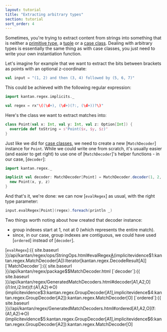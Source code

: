 ```yaml
---
layout: tutorial
title: "Extracting arbitrary types"
section: tutorial
sort_order: 4
---
```

Sometimes, you're trying to extract content from strings into something that is neither a
[primitive type](primitive_types.html), a [tuple](tuples.html) or a [case class](case_classes.html). Dealing with
arbitrary types is essentially the same thing as with case classes, you just need to write your own instantiation
function.

Let's imagine for example that we want to extract the bits between brackets as points with an optional z-coordinate:

```scala mdoc:silent
val input = "(1, 2) and then (3, 4) followed by (5, 6, 7)"
```

This could be achieved with the following regular expression:

```scala mdoc:silent
import kantan.regex.implicits._

val regex = rx"\((\d+), (\d+)(?:, (\d+))?\)"
```

Here's the class we want to extract matches into:

```scala mdoc:silent
class Point(val x: Int, val y: Int, val z: Option[Int]) {
  override def toString = s"Point($x, $y, $z)"
}
```

Just like we did for [case classes](case_classes.html), we need to create a new [`MatchDecoder`] instance for `Point`.
While we could write one from scratch, it's usually easier (and easier to get right) to use one of [`MatchDecoder`]'s
helper functions - in our case, [`decoder`]:

```scala mdoc:silent
import kantan.regex._

implicit val decoder: MatchDecoder[Point] = MatchDecoder.decoder(1, 2, 3) { (x: Int, y: Int, z: Option[Int]) =>
  new Point(x, y, z)
}
```

And that's it, we're done: we can now [`evalRegex`] as usual, with the right type parameter:

```scala mdoc
input.evalRegex[Point](regex).foreach(println _)
```

Two things worth noting about how created that decoder instance:

* group indexes start at 1, not at 0 (which represents the entire match).
* since, in our case, group indexes are contiguous, we could have used [`ordered`] instead of [`decoder`].

[`evalRegex`]:{{ site.baseurl }}/api/kantan/regex/ops/StringOps.html#evalRegex[A](p:kantan.regex.Pattern)(implicitevidence$1:kantan.regex.MatchDecoder[A]):Iterator[kantan.regex.DecodeResult[A]]
[`MatchDecoder`]:{{ site.baseurl }}/api/kantan/regex/package$$MatchDecoder.html
[`decoder`]:{{ site.baseurl }}/api/kantan/regex/GeneratedMatchDecoders.html#decoder[A1,A2,O](i1:Int,i2:Int)(f:(A1,A2)=>O)(implicitevidence$3:kantan.regex.GroupDecoder[A1],implicitevidence$4:kantan.regex.GroupDecoder[A2]):kantan.regex.MatchDecoder[O]
[`ordered`]:{{ site.baseurl }}//api/kantan/regex/GeneratedMatchDecoders.html#ordered[A1,A2,O](f:(A1,A2)=>O)(implicitevidence$5:kantan.regex.GroupDecoder[A1],implicitevidence$6:kantan.regex.GroupDecoder[A2]):kantan.regex.MatchDecoder[O]
